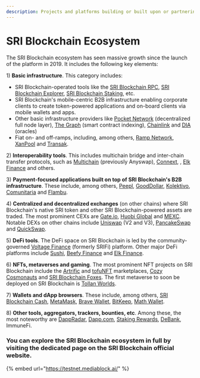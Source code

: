 ```yaml
---
description: Projects and platforms building or built upon or partnering with SRI Blockchain
---
```


# SRI Blockchain Ecosystem

The SRI Blockchain ecosystem has seen massive growth since the launch of the platform in 2019. It includes the following key elements:

1\) **Basic infrastructure**. This category includes:&#x20;

- SRI Blockchain-operated tools like the [SRI Blockchain RPC](https://testnet-rpc.mediablock.ai/), [SRI Blockchain Explorer](https://testnet.mediablock.ai/), [SRI Blockchain Staking](https://staking.mediablock.ai/), etc.
- SRI Blockchain's mobile-centric B2B infrastructure enabling corporate clients to create token-powered applications and on-board clients via mobile wallets and apps.&#x20;
- Other basic infrastructure providers like [Pocket Network](https://pokt.network) (decentralized full node layer), [The Graph](https://thegraph.com) (smart contract indexing), [Chainlink](https://chain.link) and [DIA](https://diadata.org) (oracles)
- Fiat on- and off-ramps, including, among others, [Ramp Network](https://ramp.network), [XanPool](https://xanpool.com) and [Transak](https://transak.com).

2\) **Interoperability tools**. This includes multichain bridge and inter-chain transfer protocols, such as [Multichain](https://multichain.org) (previously Anyswap), [Connext](https://connext.network), , [Elk Finance](https://elk.financ) and others.

3\) **Payment-focused applications built on top of SRI Blockchain's B2B infrastructure**. These include, among others, [Peepl](https://itsaboutpeepl.com), [GoodDollar](https://gooddollar.org), [Kolektivo](https://kolektivo.co), [Comunitaria](https://comunitar) and [Flambu](https://flambu.com).

4\) **Centralized and decentralized exchanges** (on other chains) where SRI Blockchain's native SRI token and other SRI Blockchain-powered assets are traded. The most prominent CEXs are [Gate.io](https://gate.io), [Huobi Global](https://huobi.com) and [MEXC](https://mexc.com). Notable DEXs on other chains include [Uniswap](https://uniswap) (V2 and V3), [PancakeSwap](https://pancakeswap.finance) and [QuickSwap](https://quickswap.exchange).&#x20;

5\) **DeFi tools**. The DeFi space on SRI Blockchain is led by the community-governed [Voltage Finance](https://voltage.finance) (formerly SRIFi) platform. Other major DeFi platforms include [Sushi](https://sushi.com), [Beefy Finance](https://beefy.finance) and [Elk Finance](https://elk.finance).

6\) **NFTs, metaverses and gaming**. The most prominent NFT projects on SRI Blockchain include the [Artrific](https://artrific.io) and [tofuNFT](https://tofunft.com) marketplaces, [Cozy Cosmonauts](https://cozycosmonauts.com) and [SRI Blockchain Foxes](https://SRIfoxes.com). The first metaverse to soon be deployed on SRI Blockchain is [Tollan Worlds](https://tollan.io).

7\) **Wallets and dApp browsers**. These include, among others, [SRI Blockchain Cash](https://SRI.cash), [MetaMask](https://metamask.io), [Brave Wallet](https://brave.com/wallet), [BitKeep](https://bitkeep.com), [Math Wallet](https://mathwallet.org).&#x20;

8\) **Other tools, aggregators, trackers, bounties, etc**. Among these, the most noteworthy are [DappRadar](https://dappradar.com), [Dapp.com](https://dapp.com), [Staking Rewards](https://stakingrewards.com), [DeBank](https://debank.com), ImmuneFi.

### You can explore the SRI Blockchain ecosystem in full by visiting the dedicated page on the SRI Blockchain official website.&#x20;

{% embed url="https://testnet.mediablock.ai/" %}

